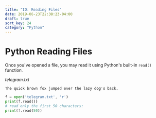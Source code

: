 ```yaml
---
title: "IO: Reading Files"
date: 2019-06-23T22:38:23-04:00
draft: true
sort_key: 24
category: "Python"
---
```

# Python Reading Files

Once you've opened a file, you may read it using Python's built-in `read()` function.

*telegram.txt*
```
The quick brown fox jumped over the lazy dog's back.
```

```python
f = open('telegram.txt', 'r')
print(f.read())
# read only the first 50 characters:
print(f.read(50))
```
